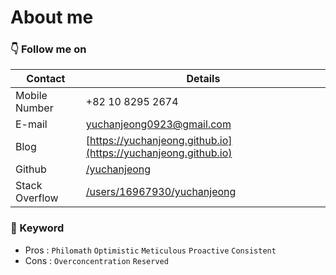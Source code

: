 # About me

### 👇 Follow me on

| Contact        | Details                                                                             |
| -------------- | ----------------------------------------------------------------------------------- |
| Mobile Number  | +82 10 8295 2674                                                                    |
| E-mail         | [yuchanjeong0923@gmail.com](mailto:yuchanjeong0923@gmail.com)                       |
| Blog           | [https://yuchanjeong.github.io](https://yuchanjeong.github.io)                      |
| Github         | [/yuchanjeong](https://github.com/yuchanjeong)                                      |
| Stack Overflow | [/users/16967930/yuchanjeong](https://stackoverflow.com/users/16967930/yuchanjeong) |

### 🔖 Keyword

- Pros : `Philomath` `Optimistic` `Meticulous` `Proactive` `Consistent`
- Cons : `Overconcentration` `Reserved`
